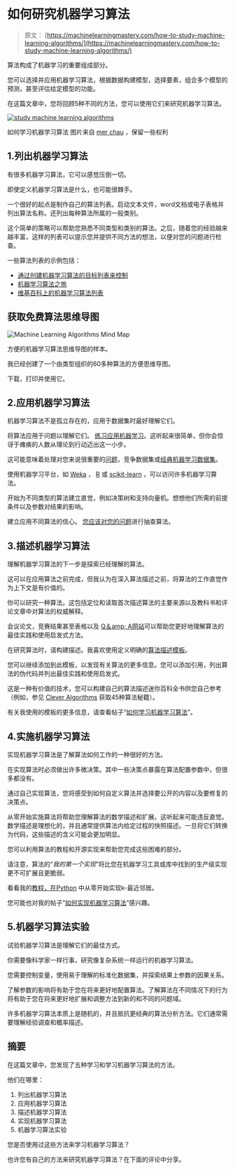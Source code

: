 # 如何研究机器学习算法

> 原文： [https://machinelearningmastery.com/how-to-study-machine-learning-algorithms/](https://machinelearningmastery.com/how-to-study-machine-learning-algorithms/)

算法构成了机器学习的重要组成部分。

您可以选择并应用机器学习算法，根据数据构建模型，选择要素，组合多个模型的预测，甚至评估给定模型的功能。

在这篇文章中，您将回顾5种不同的方法，您可以使用它们来研究机器学习算法。

[![study machine learning algorithms](img/9cc23a6914f0da856fc09d1b25a9d5d9.jpg)](https://3qeqpr26caki16dnhd19sv6by6v-wpengine.netdna-ssl.com/wp-content/uploads/2014/10/study-machine-learning-algorithms.jpg)

如何学习机器学习算法
图片来自 [mer chau](http://www.flickr.com/photos/merchau/8548057127) ，保留一些权利

## 1.列出机器学习算法

有很多机器学习算法，它可以感觉压倒一切。

即使定义机器学习算法是什么，也可能很棘手。

一个很好的起点是制作自己的算法列表。启动文本文件，word文档或电子表格并列出算法名称。还列出每种算法所属的一般类别。

这个简单的策略可以帮助您熟悉不同类型和类别的算法。之后，随着您的经验越来越丰富，这样的列表可以提示您并提供不同方法的想法，以便对您的问题进行检查。

一些算法列表的示例包括：

*   [通过创建机器学习算法的目标列表来控制](http://machinelearningmastery.com/create-lists-of-machine-learning-algorithms/ "Take Control By Creating Targeted Lists of Machine Learning Algorithms")
*   [机器学习算法之旅](http://machinelearningmastery.com/a-tour-of-machine-learning-algorithms/ "A Tour of Machine Learning Algorithms")
*   [维基百科上的机器学习算法列表](http://en.wikipedia.org/wiki/List_of_machine_learning_algorithms)

## 获取免费算法思维导图

![Machine Learning Algorithms Mind Map](img/2ce1275c2a1cac30a9f4eea6edd42d61.jpg)

方便的机器学习算法思维导图的样本。

我已经创建了一个由类型组织的60多种算法的方便思维导图。

下载，打印并使用它。

## 2.应用机器学习算法

机器学习算法不是孤立存在的，应用于数据集时最好理解它们。

将算法应用于问题以理解它们。 [练习应用机器学习](http://machinelearningmastery.com/process-for-working-through-machine-learning-problems/ "Process for working through Machine Learning Problems")。这听起来很简单，但你会惊讶于瘫痪的人数从理论到行动迈出这一小步。

这可能意味着处理对您来说很重要的[问题](http://machinelearningmastery.com/work-on-machine-learning-problems-that-matter-to-you/ "Work on Machine Learning Problems That Matter To You")，竞争数据集或[经典机器学习数据集](http://machinelearningmastery.com/how-to-build-an-intuition-for-machine-learning-algorithms/ "How to Build an Intuition for Machine Learning Algorithms")。

使用机器学习平台，如 [Weka](http://machinelearningmastery.com/what-is-the-weka-machine-learning-workbench/ "What is the Weka Machine Learning Workbench") ， [R](http://machinelearningmastery.com/what-is-r/ "What is R") 或 [scikit-learn](http://machinelearningmastery.com/a-gentle-introduction-to-scikit-learn-a-python-machine-learning-library/ "A Gentle Introduction to Scikit-Learn: A Python Machine Learning Library") ，可以访问许多机器学习算法。

开始为不同类型的算法建立直觉，例如决策树和支持向量机。想想他们所需的前提条件以及参数对结果的影响。

建立应用不同算法的信心。 [您应该对您的问题](http://machinelearningmastery.com/why-you-should-be-spot-checking-algorithms-on-your-machine-learning-problems/ "Why you should be Spot-Checking Algorithms on your Machine Learning Problems")进行抽查算法。

## 3.描述机器学习算法

理解机器学习算法的下一步是探索已经理解的算法。

这可以在应用算法之前完成，但我认为在深入算法描述之前，将算法的工作直觉作为上下文是有价值的。

你可以研究一种算法。这包括定位和读取首次描述算法的主要来源以及教科书和评论文章中对算法的权威解释。

会议论文，竞赛结果甚至表格以及 [Q＆amp; A网站](http://machinelearningmastery.com/machine-learning-communities/ "Machine Learning Communities")可以帮助您更好地理解算法的最佳实践和使用启发式方法。

在研究算法时，请构建描述。我喜欢使用定义明确的[算法描述模板](http://machinelearningmastery.com/algorithm-description-template/ "You Can Learn Machine Learning Algorithms")。

您可以继续添加到此模板，以发现有关算法的更多信息。您可以添加引用，列出算法的伪代码并列出最佳实践和使用启发式。

这是一种有价值的技术，您可以构建自己的算法描述迷你百科全书供您自己参考（例如，参见 [Clever Algorithms](http://CleverAlgorithms.com) 获取45种算法秘籍）。

有关我使用的模板的更多信息，请查看帖子“[如何学习机器学习算法](http://machinelearningmastery.com/how-to-learn-a-machine-learning-algorithm/ "How to Learn a Machine Learning Algorithm")”。

## 4.实施机器学习算法

实现机器学习算法是了解算法如何工作的一种很好的方法。

在实现算法时必须做出许多微决策。其中一些决策点暴露在算法配置参数中，但很多都没有。

通过自己实现算法，您将感受到如何自定义算法并选择要公开的内容以及要修复的决策点。

从零开始实施算法将帮助您理解算法的数学描述和扩展。这听起来可能违反直觉。数学描述是理想化的，并且通常提供算法内给定过程的快照描述。一旦将它们转换为代码，这些描述的含义可能会更加明显。

您可以利用算法的教程和开源实现来帮助您完成这些困难的部分。

请注意，算法的“_我的第一个实现_”将比您在机器学习工具或库中找到的生产级实现更不可扩展且更脆弱。

看看我的[教程，在Python](http://machinelearningmastery.com/tutorial-to-implement-k-nearest-neighbors-in-python-from-scratch/ "Tutorial To Implement k-Nearest Neighbors in Python From Scratch") 中从零开始实现k-最近邻居。

您可能也对我的帖子“[如何实现机器学习算法](http://machinelearningmastery.com/how-to-implement-a-machine-learning-algorithm/ "How to Implement a Machine Learning Algorithm")”感兴趣。

## 5.机器学习算法实验

试验机器学习算法是理解它们的最佳方式。

你需要像科学家一样行事，研究像复杂系统一样运行的机器学习算法。

您需要控制变量，使用易于理解的标准化数据集，并探索结果上参数的因果关系。

了解参数的影响将有助于您在将来更好地配置算法。了解算法在不同情况下的行为将有助于您在将来更好地扩展和调整方法到新的和不同的问题域。

许多机器学习算法本质上是随机的，并且抵抗更经典的算法分析方法。它们通常需要理解经验调查和概率描述。

## 摘要

在这篇文章中，您发现了五种学习和学习机器学习算法的方法。

他们在哪里：

1.  列出机器学习算法
2.  应用机器学习算法
3.  描述机器学习算法
4.  实现机器学习算法
5.  机器学习算法实验

您是否使用过这些方法来学习机器学习算法？

也许您有自己的方法来研究机器学习算法？在下面的评论中分享。